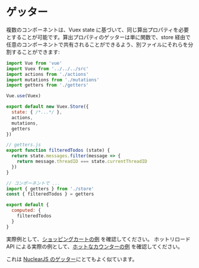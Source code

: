 # ゲッター

複数のコンポーネントは、Vuex state に基づいて、同じ算出プロパティを必要とすることが可能です。算出プロパティのゲッターは単に関数で、store 経由で任意のコンポーネントで共有されることができるよう、別ファイルにそれらを分割することができます:

``` js
import Vue from 'vue'
import Vuex from '../../../src'
import actions from './actions'
import mutations from './mutations'
import getters from './getters'

Vue.use(Vuex)

export default new Vuex.Store({
  state: { /*...*/ },
  actions,
  mutations,
  getters
})
```

``` js
// getters.js
export function filteredTodos (state) {
  return state.messages.filter(message => {
    return message.threadID === state.currentThreadID
  })
}
```

``` js
// コンポーネントで ...
import { getters } from './store'
const { filteredTodos } = getters

export default {
  computed: {
    filteredTodos
  }
}
```

実際例として、[ショッピングカートの例](https://github.com/vuejs/vuex/tree/master/examples/shopping-cart) を確認してください。
ホットリロード API による実際の例として、[ホットなカウンターの例](https://github.com/vuejs/vuex/tree/master/examples/counter-hot) を確認してください。

これは [NuclearJS のゲッター](https://optimizely.github.io/nuclear-js/docs/04-getters.html)にとてもよく似ています。

